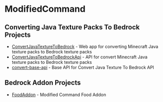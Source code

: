 
<!--
## Hi there 👋

**Here are some ideas to get you started:**

🙋‍♀️ A short introduction - what is your organization all about?
🌈 Contribution guidelines - how can the community get involved?
👩‍💻 Useful resources - where can the community find your docs? Is there anything else the community should know?
🍿 Fun facts - what does your team eat for breakfast?
🧙 Remember, you can do mighty things with the power of [Markdown](https://docs.github.com/github/writing-on-github/getting-started-with-writing-and-formatting-on-github/basic-writing-and-formatting-syntax)
-->

# ModifiedCommand

## Converting Java Texture Packs To Bedrock Projects
- [ConvertJavaTextureToBedrock](https://github.com/ModifiedCommand/ConvertJavaTextureToBedrock) - Web app for converting Minecraft Java texture packs to Bedrock texture packs
- [ConvertJavaTextureToBedrockApi](https://github.com/ModifiedCommand/ConvertJavaTextureToBedrockApi) - API for convert Minecraft Java texture packs to Bedrock texture packs
- [convert-base-api](https://github.com/ModifiedCommand/convert-base-api) - Base API for Convert Java Texture To Bedrock API

## Bedrock Addon Projects
- [FoodAddon](https://github.com/ModifiedCommand/FoodAddon) - Modified Command Food Addon
